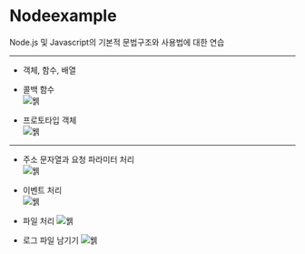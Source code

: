 # Nodeexample

Node.js 및 Javascript의 기본적 문법구조와 사용법에 대한 연습

-----------------------------------------

- 객체, 함수, 배열   

- 콜백 함수   
![웱](https://raw.githubusercontent.com/junhyuk0801/WebStudy/master/Nodejs/NodeExample/cap1.JPG)   
   
- 프로토타입 객체   
![웱](https://raw.githubusercontent.com/junhyuk0801/WebStudy/master/Nodejs/NodeExample/cap1.JPG)   
   
-------------------------------------------

- 주소 문자열과 요청 파라미터 처리   
![웱](https://raw.githubusercontent.com/junhyuk0801/WebStudy/master/Nodejs/NodeExample/cap3.JPG)   
   
- 이벤트 처리   
![웱](https://raw.githubusercontent.com/junhyuk0801/WebStudy/master/Nodejs/NodeExample/cap4.JPG)   
   
- 파일 처리
![웱](https://raw.githubusercontent.com/junhyuk0801/WebStudy/master/Nodejs/NodeExample/cap5.JPG)   
   
- 로그 파일 남기기
![웱](https://raw.githubusercontent.com/junhyuk0801/WebStudy/master/Nodejs/NodeExample/cap6.JPG)   
   

